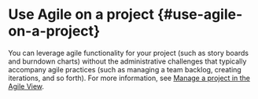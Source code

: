 



# Use Agile on a project {#use-agile-on-a-project}

You can leverage agile functionality for your project (such as story boards and burndown charts)&nbsp;without the administrative challenges&nbsp;that typically accompany agile practices (such as managing a team backlog, creating iterations, and so forth). For more information, see [Manage a project in the Agile View](manage-projects-in-agile-view.md).
